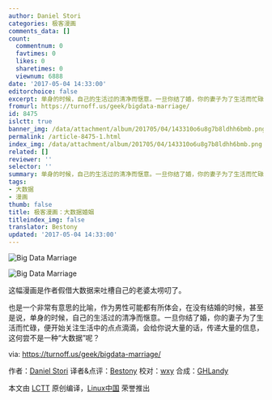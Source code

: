 ```yaml
---
author: Daniel Stori
categories: 极客漫画
comments_data: []
count:
  commentnum: 0
  favtimes: 0
  likes: 0
  sharetimes: 0
  viewnum: 6888
date: '2017-05-04 14:33:00'
editorchoice: false
excerpt: 单身的时候，自己的生活过的清净而惬意。一旦你结了婚，你的妻子为了生活而忙碌，便开始关注生活中的点点滴滴，会给你说大量的话，传递大量的信息，这何尝不是一种“大数据”呢？
fromurl: https://turnoff.us/geek/bigdata-marriage/
id: 8475
islctt: true
banner_img: /data/attachment/album/201705/04/143310o6u8g7b8ldhh6bmb.png.large.jpg
permalink: /article-8475-1.html
index_img: /data/attachment/album/201705/04/143310o6u8g7b8ldhh6bmb.png.thumb.jpg
related: []
reviewer: ''
selector: ''
summary: 单身的时候，自己的生活过的清净而惬意。一旦你结了婚，你的妻子为了生活而忙碌，便开始关注生活中的点点滴滴，会给你说大量的话，传递大量的信息，这何尝不是一种“大数据”呢？
tags:
- 大数据
- 漫画
thumb: false
title: 极客漫画：大数据婚姻
titleindex_img: false
translator: Bestony
updated: '2017-05-04 14:33:00'
---
```


![Big Data Marriage](/data/attachment/album/201705/04/143310o6u8g7b8ldhh6bmb.png)


![Big Data Marriage](/data/attachment/album/201705/04/143312ft0du7cak035fo2t.png)


这幅漫画是作者假借大数据来吐槽自己的老婆太唠叨了。


也是一个非常有意思的比喻，作为男性可能都有所体会，在没有结婚的时候，甚至是说，单身的时候，自己的生活过的清净而惬意。一旦你结了婚，你的妻子为了生活而忙碌，便开始关注生活中的点点滴滴，会给你说大量的话，传递大量的信息，这何尝不是一种“大数据”呢？


via: <https://turnoff.us/geek/bigdata-marriage/>


作者：[Daniel Stori](http://turnoff.us/about/) 译者&点评：[Bestony](https://github.com/bestony) 校对：[wxy](https://github.com/wxy) 合成：[GHLandy](https://github.com/GHLandy)


本文由 [LCTT](https://github.com/LCTT/TranslateProject) 原创编译，[Linux中国](https://linux.cn/) 荣誉推出